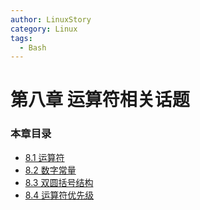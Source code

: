 ```yaml
---
author: LinuxStory
category: Linux
tags:
  - Bash
---
```

# 第八章 运算符相关话题

### 本章目录

- [8.1 运算符](08_1_operators.md)
- [8.2 数字常量](08_2_numerical_constants.md)
- [8.3 双圆括号结构](08_3_the_double_parentheses_construct.md)
- [8.4 运算符优先级](08_4_operator_precedence.md)


